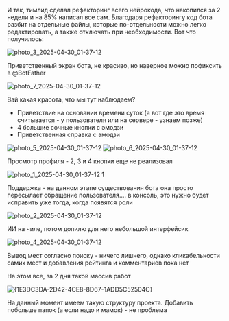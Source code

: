 И так, тимлид сделал рефакторинг всего нейрокода, что накопился за 2 недели и на 85% написал все сам.  Благодаря рефакторингу код бота разбит на отдельные файлы, которые по-отдельности можно легко редактировать, а также отключать при необходимости. Вот что получилось:

![photo_3_2025-04-30_01-37-12](https://github.com/user-attachments/assets/366ea5f0-5337-4824-8995-8f87d3e8343a)

Приветственный экран бота, не красиво, но наверное можно пофиксить в @BotFather




![photo_7_2025-04-30_01-37-12](https://github.com/user-attachments/assets/5f4cec8f-ef2a-4e39-810b-1b4c055f7d33)

 Вай какая красота, что мы тут наблюдаем?
 - Приветствие на основании времени суток (а вот где это время считывается - у пользователя или на сервере - узнаем позже)
 - 4 большие сочные кнопки с эмодзи
 - Приветственная справка с эмодзи




![photo_5_2025-04-30_01-37-12](https://github.com/user-attachments/assets/4d32cc82-118b-408f-ae06-d07678ba8205)
![photo_6_2025-04-30_01-37-12](https://github.com/user-attachments/assets/2237c3ea-e483-406e-9805-d0052debd19d)

Просмотр профиля - 2, 3 и 4 кнопки еще не реализовал




![photo_1_2025-04-30_01-37-12 1](https://github.com/user-attachments/assets/edf71da7-3921-4198-8363-31252a528545)

Поддержка - на данном этапе существования бота она просто пересылает обращение пользователя.... в консоль, это нужно будет исправить уже тогда, когда появятся роли




![photo_2_2025-04-30_01-37-12](https://github.com/user-attachments/assets/677c26f6-33a0-4980-88af-264e6aca5170)

ИИ на чиле, потом допилю для него небольшой интерфейсик




![photo_4_2025-04-30_01-37-12](https://github.com/user-attachments/assets/0539f267-fc26-4243-a960-766ae75de283)

Вывод мест согласно поиску - ничего лишнего, однако кликабельности самих мест и добавления рейтинга и комментариев пока нет

На этом все, за 2 дня такой массив работ





![{1E3DC3DA-2D42-4CE8-8D67-1ADD5C52504C}](https://github.com/user-attachments/assets/bc5c28a9-2e55-4f98-b97e-7b145f72035a)

На данный момент имеем такую структуру проекта. Добавить побольше папок (а если надо и мамок) - не проблема
